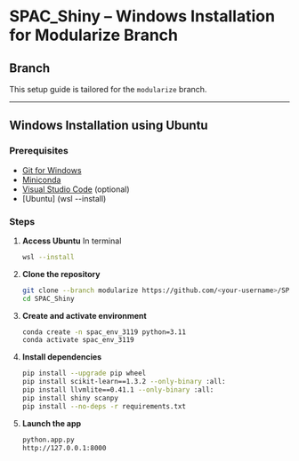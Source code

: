 # SPAC_Shiny – Windows Installation for Modularize Branch

## Branch

This setup guide is tailored for the `modularize` branch.

---

## Windows Installation using Ubuntu

### Prerequisites

- [Git for Windows](https://git-scm.com/download/win)
- [Miniconda](https://docs.conda.io/en/latest/miniconda.html)
- [Visual Studio Code](https://code.visualstudio.com/) (optional)
- [Ubuntu] (wsl --install)

### Steps

1. **Access Ubuntu**
    In terminal
    ```bash
    wsl --install

2. **Clone the repository**
   ```bash
   git clone --branch modularize https://github.com/<your-username>/SPAC_Shiny.git
   cd SPAC_Shiny

3. **Create and activate environment**
    ```bash
    conda create -n spac_env_3119 python=3.11
    conda activate spac_env_3119

4. **Install dependencies**
    ```bash
    pip install --upgrade pip wheel
    pip install scikit-learn==1.3.2 --only-binary :all:
    pip install llvmlite==0.41.1 --only-binary :all:
    pip install shiny scanpy
    pip install --no-deps -r requirements.txt


5. **Launch the app**
    ```bash
    python.app.py
    http://127.0.0.1:8000 

